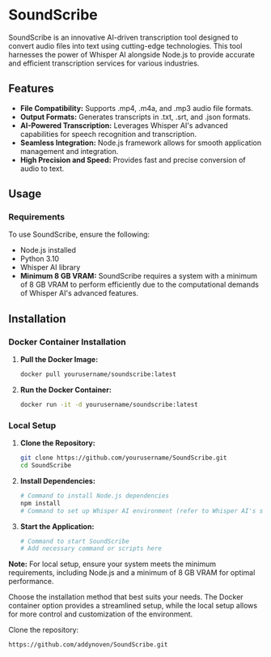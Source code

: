 # SoundScribe

SoundScribe is an innovative AI-driven transcription tool designed to convert audio files into text using cutting-edge technologies. This tool harnesses the power of Whisper AI alongside Node.js to provide accurate and efficient transcription services for various industries.

## Features

- **File Compatibility:** Supports .mp4, .m4a, and .mp3 audio file formats.
- **Output Formats:** Generates transcripts in .txt, .srt, and .json formats.
- **AI-Powered Transcription:** Leverages Whisper AI's advanced capabilities for speech recognition and transcription.
- **Seamless Integration:** Node.js framework allows for smooth application management and integration.
- **High Precision and Speed:** Provides fast and precise conversion of audio to text.

## Usage
### Requirements

To use SoundScribe, ensure the following:

- Node.js installed
- Python 3.10
- Whisper AI library
-  **Minimum 8 GB VRAM:** SoundScribe requires a system with a minimum of 8 GB VRAM to perform efficiently due to the computational demands of Whisper AI's advanced features.
  
## Installation

### Docker Container Installation

1. **Pull the Docker Image:**

    ```bash
    docker pull yourusername/soundscribe:latest
    ```

2. **Run the Docker Container:**

    ```bash
    docker run -it -d yourusername/soundscribe:latest
    ```

### Local Setup

1. **Clone the Repository:**

    ```bash
    git clone https://github.com/yourusername/SoundScribe.git
    cd SoundScribe
    ```

2. **Install Dependencies:**

    ```bash
    # Command to install Node.js dependencies
    npm install
    # Command to set up Whisper AI environment (refer to Whisper AI's setup documentation)
    ```

3. **Start the Application:**

    ```bash
    # Command to start SoundScribe
    # Add necessary command or scripts here
    ```

**Note:** For local setup, ensure your system meets the minimum requirements, including Node.js and a minimum of 8 GB VRAM for optimal performance.

Choose the installation method that best suits your needs. The Docker container option provides a streamlined setup, while the local setup allows for more control and customization of the environment.


Clone the repository:

```bash
https://github.com/addynoven/SoundScribe.git
